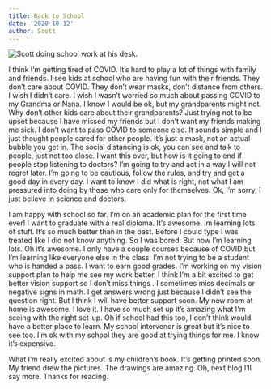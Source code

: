 ```yaml
---
title: Back to School
date: '2020-10-12'
author: Scott
---
```


![Scott doing school work at his desk.](/images/scott_home_school-8fbb707fc78ba3ebf5f4717e8545e833.jpg)

I think I’m getting tired of COVID. It’s hard to play a lot of things with family and friends. I see kids at school who are having fun with their friends. They don’t care about COVID. They don’t wear masks, don’t distance from others. I wish I didn’t care. I wish I wasn’t worried so much about passing COVID to my Grandma or Nana. I know I would be ok, but my grandparents might not. Why don’t other kids care about their grandparents? Just trying not to be upset because I have missed my friends but I don’t want my friends making me sick. I don’t want to pass COVID to someone else. It sounds simple and I just thought people cared for other people. It’s just a mask, not an actual bubble you get in. The social distancing is ok, you can see and talk to people, just not too close. I want this over, but how is it going to end if people stop listening to doctors? I’m going to try and act in a way I will not regret later. I’m going to be cautious, follow the rules, and try and get a good day in every day. I want to know I did what is right, not what I am pressured into doing by those who care only for themselves. Ok, I’m sorry, I just believe in science and doctors.

I am happy with school so far. I’m on an academic plan for the first time ever! I want to graduate with a real diploma. It’s awesome. Im learning lots of stuff. It’s so much better than in the past. Before I could type I was treated like I did not know anything. So I was bored. But now I’m learning lots. Oh it’s awesome. I only have a couple courses because of COVID but I’m learning like everyone else in the class. I’m not trying to be a student who is handed a pass. I want to earn good grades. I’m working on my vision support plan to help me see my work better. I think I’m a bit excited to get better vision support so I don’t miss things . I sometimes miss decimals or negative signs in math. I get answers wrong just because I didn’t see the question right. But I think I will have better support soon. My new room at home is awesome. I love it. I have so much set up it’s amazing what I'm seeing with the right set-up. Oh if school had this too, I don’t think would have a better place to learn. My school intervenor is great but it’s nice to see too. I’m ok with my school they are good at trying things for me. I know it’s expensive. 

What I’m really excited about is my children’s book. It’s getting printed soon. My friend drew the pictures. The drawings are amazing. Oh, next blog I’ll say more. Thanks for reading.
